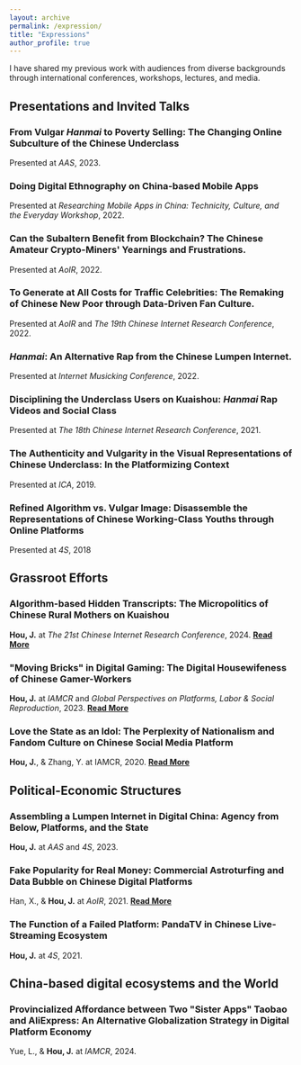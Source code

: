 ```yaml
---
layout: archive
permalink: /expression/
title: "Expressions"
author_profile: true
---
```


I have shared my previous work with audiences from diverse backgrounds through international conferences, workshops, lectures, and media.

## Presentations and Invited Talks

### From Vulgar *Hanmai* to Poverty Selling: The Changing Online Subculture of the Chinese Underclass

Presented at *AAS*, 2023.

### Doing Digital Ethnography on China-based Mobile Apps

Presented at *Researching Mobile Apps in China: Technicity, Culture, and the Everyday Workshop*, 2022.

### Can the Subaltern Benefit from Blockchain? The Chinese Amateur Crypto-Miners' Yearnings and Frustrations.

Presented at *AoIR*, 2022.

### To Generate at All Costs for Traffic Celebrities: The Remaking of Chinese New Poor through Data-Driven Fan Culture.

Presented at *AoIR* and *The 19th Chinese Internet Research Conference*, 2022.

### *Hanmai*: An Alternative Rap from the Chinese Lumpen Internet.

Presented at *Internet Musicking Conference*, 2022.

### Disciplining the Underclass Users on Kuaishou: *Hanmai* Rap Videos and Social Class

Presented at *The 18th Chinese Internet Research Conference*, 2021.

### The Authenticity and Vulgarity in the Visual Representations of Chinese Underclass: In the Platformizing Context

Presented at *ICA*, 2019.

### Refined Algorithm vs. Vulgar Image: Disassemble the Representations of Chinese Working-Class Youths through Online Platforms

Presented at *4S*, 2018

## Grassroot Efforts

### Algorithm-based Hidden Transcripts: The Micropolitics of Chinese Rural Mothers on Kuaishou

**Hou, J.** at *The 21st Chinese Internet Research Conference*, 2024. [**Read More**](https://www.admscentre.org.au/circ-2024-program/)

### "Moving Bricks" in Digital Gaming: The Digital Housewifeness of Chinese Gamer-Workers

**Hou, J.** at *IAMCR* and *Global Perspectives on Platforms, Labor & Social Reproduction*, 2023. [**Read More**](../assets/gamer_simplified.pdf)

### Love the State as an Idol: The Perplexity of Nationalism and Fandom Culture on Chinese Social Media Platform

**Hou, J.**, & Zhang, Y. at IAMCR, 2020. [**Read More**](https://tampere2020.iamcr.org/iamcr.org/node/13249.html) 

## Political-Economic Structures

### Assembling a Lumpen Internet in Digital China: Agency from Below, Platforms, and the State

**Hou, J.** at *AAS* and *4S*, 2023. 

### Fake Popularity for Real Money: Commercial Astroturfing and Data Bubble on Chinese Digital Platforms

Han, X., & **Hou, J.** at *AoIR*, 2021. [**Read More**](https://spir.aoir.org/ojs/index.php/spir/article/view/12179)

### The Function of a Failed Platform: PandaTV in Chinese Live-Streaming Ecosystem

**Hou, J.** at *4S*, 2021. 

## China-based digital ecosystems and the World

### Provincialized Affordance between Two "Sister Apps" Taobao and AliExpress: An Alternative Globalization Strategy in Digital Platform Economy

Yue, L., & **Hou, J.** at *IAMCR*, 2024.
